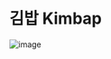 # 김밥 Kimbap

![image](https://user-images.githubusercontent.com/50277379/138149271-47011afe-168b-4600-8314-450af6f30bed.png)
